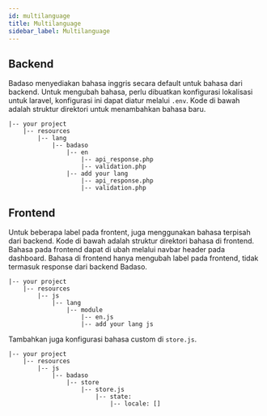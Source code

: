 ```yaml
---
id: multilanguage
title: Multilanguage
sidebar_label: Multilanguage
---
```


## Backend

Badaso menyediakan bahasa inggris secara default untuk bahasa dari backend. Untuk mengubah bahasa, perlu dibuatkan konfigurasi lokalisasi untuk laravel, konfigurasi ini dapat diatur melalui `.env`. Kode di bawah adalah struktur direktori untuk menambahkan bahasa baru.

```
|-- your project
    |-- resources
        |-- lang
            |-- badaso
                |-- en
                    |-- api_response.php
                    |-- validation.php
                |-- add your lang
                    |-- api_response.php
                    |-- validation.php
```

## Frontend

Untuk beberapa label pada frontent, juga menggunakan bahasa terpisah dari backend. Kode di bawah adalah struktur direktori bahasa di frontend. Bahasa pada frontend dapat di ubah melalui navbar header pada dashboard. Bahasa di frontend hanya mengubah label pada frontend, tidak termasuk response dari backend Badaso.

```
|-- your project
    |-- resources
        |-- js
            |-- lang
                |-- module
                    |-- en.js
                    |-- add your lang js
```

Tambahkan juga konfigurasi bahasa custom di `store.js`.

```
|-- your project
    |-- resources
        |-- js
            |-- badaso
                |-- store
                    |-- store.js 
                        |-- state:
                            |-- locale: []
```